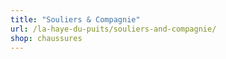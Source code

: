 ```yaml
---
title: "Souliers & Compagnie"
url: /la-haye-du-puits/souliers-and-compagnie/
shop: chaussures
---
```

